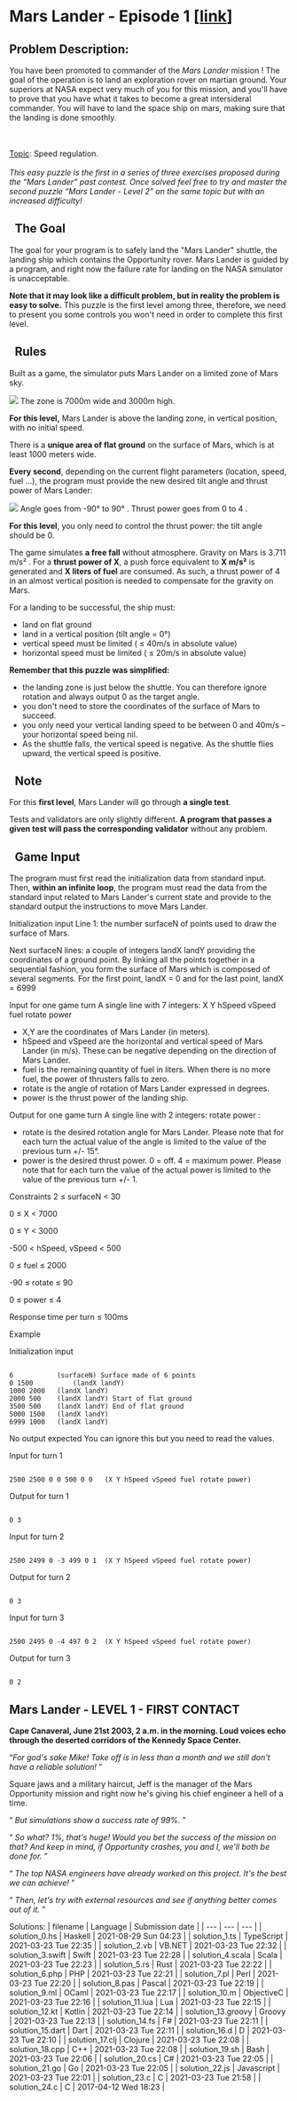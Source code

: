 # Mars Lander - Episode 1 \[[link](https://www.codingame.com/training/easy/mars-lander-episode-1)\]
## Problem Description:
You have been promoted to commander of the <i>Mars&nbsp;Lander</i> mission ! The goal of the operation is to land an exploration rover on martian ground. Your superiors at NASA expect very much of you for this mission, and you'll have to prove that you have what it takes to become a great intersideral commander. You will have to land the space ship on mars, making sure that the landing is done smoothly.

<br>
<br>
<u>Topic</u>: Speed regulation.<br>
<br>
<i>This easy puzzle is the first in a series of three exercises proposed during the  &ldquo;Mars Lander&rdquo; past contest. Once solved feel free to try and master the second puzzle &ldquo;Mars&nbsp;Lander - Level 2&rdquo; on the same topic but with an increased difficulty!</i>
 


  The Goal
----------


The goal for your program is to safely land the "Mars Lander" shuttle, the landing ship which contains the Opportunity rover. Mars Lander is guided by a program, and right now the failure rate for landing on the NASA simulator is unacceptable.  

  

**Note that it may look like a difficult problem, but in reality the problem is easy to solve.** This puzzle is the first level among three, therefore, we need to present you some controls you won't need in order to complete this first level.



  Rules
-------




Built as a game, the simulator puts Mars Lander on a limited zone of Mars sky.



![](https://www.codingame.com/fileservlet?id=2635325710601)
The zone is 7000m wide and 3000m high.  

  

**For this level,** Mars Lander is above the landing zone, in vertical position, with no initial speed.  

  

There is a **unique area of flat ground** on the surface of Mars, which is at least 1000 meters wide.

**Every second**, depending on the current flight parameters (location, speed, fuel ...), the program must provide the new desired tilt angle and thrust power of Mars Lander:


![](https://www.codingame.com/fileservlet?id=957023678862)
Angle goes from -90° to 90° . Thrust power goes from 0 to 4 .  

  

**For this level**, you only need to control the thrust power: the tilt angle should be 0.

The game simulates **a free fall** without atmosphere. Gravity on Mars is 3.711 m/s² . For a **thrust power of X**, a push force equivalent to **X m/s²** is generated and **X liters of fuel** are consumed. As such, a thrust power of 4 in an almost vertical position is needed to compensate for the gravity on Mars.  

  

For a landing to be successful, the ship must:
* land on flat ground
* land in a vertical position (tilt angle = 0°)
* vertical speed must be limited ( ≤ 40m/s in absolute value)
* horizontal speed must be limited ( ≤ 20m/s in absolute value)


  

**Remember that this puzzle was simplified:**
* the landing zone is just below the shuttle. You can therefore ignore rotation and always output 0 as the target angle.
* you don't need to store the coordinates of the surface of Mars to succeed.
* you only need your vertical landing speed to be between 0 and 40m/s – your horizontal speed being nil.
* As the shuttle falls, the vertical speed is negative. As the shuttle flies upward, the vertical speed is positive.







  Note
------


For this **first level**, Mars Lander will go through **a single test**.  

  

Tests and validators are only slightly different. **A program that passes a given test will pass the corresponding validator** without any problem.



  Game Input
------------




The program must first read the initialization data from standard input. Then, **within an infinite loop**, the program must read the data from the standard input related to Mars Lander's current state and provide to the standard output the instructions to move Mars Lander.



Initialization input
Line 1:  the number surfaceN of points used to draw the surface of Mars.  

Next surfaceN lines: a couple of integers landX landY providing the coordinates of a ground point. By linking all the points together in a sequential fashion, you form the surface of Mars which is composed of several segments. For the first point, landX = 0 and for the last point, landX = 6999



Input for one game turn
A single line with 7 integers: X Y hSpeed vSpeed fuel rotate power
* X,Y are the coordinates of Mars Lander (in meters).
* hSpeed and vSpeed are the horizontal and vertical speed of Mars Lander (in m/s). These can be negative depending on the direction of Mars Lander.
* fuel is the remaining quantity of fuel in liters. When there is no more fuel, the power of thrusters falls to zero.
* rotate is the angle of rotation of Mars Lander expressed in degrees.
* power is the thrust power of the landing ship.






Output for one game turn
A single line with 2 integers: rotate power :

* rotate is the desired rotation angle for Mars Lander. Please note that for each turn the actual value of the angle is limited to the value of the previous turn +/- 15°.
* power is the desired thrust power. 0 = off. 4 = maximum power. Please note that for each turn the value of the actual power is limited to the value of the previous turn +/- 1.






Constraints
2 ≤ surfaceN < 30  

0 ≤ X < 7000  

0 ≤ Y < 3000  

-500 < hSpeed, vSpeed < 500  

0 ≤ fuel ≤ 2000  

-90 ≤ rotate ≤ 90  

0 ≤ power ≤ 4  

Response time per turn ≤ 100ms



Example



Initialization input

```

6         	(surfaceN) Surface made of 6 points
0 1500      	(landX landY)
1000 2000	(landX landY)
2000 500	(landX landY) Start of flat ground
3500 500	(landX landY) End of flat ground
5000 1500	(landX landY)
6999 1000	(landX landY)

```



No output expected
You can ignore this but you need to read the values.



Input for turn 1

```

2500 2500 0 0 500 0 0 	(X Y hSpeed vSpeed fuel rotate power)

```



Output for turn 1

```

0 3
```





Input for turn 2

```

2500 2499 0 -3 499 0 1 	(X Y hSpeed vSpeed fuel rotate power)

```



Output for turn 2

```

0 3
```





Input for turn 3

```

2500 2495 0 -4 497 0 2 	(X Y hSpeed vSpeed fuel rotate power)

```



Output for turn 3

```

0 2
```










Mars Lander - LEVEL 1 - FIRST CONTACT
-------------------------------------



**Cape Canaveral, June 21st 2003, 2 a.m. in the morning. Loud voices echo through the deserted corridors of the Kennedy Space Center.**
 

“*For god's sake Mike! Take off is in less than a month and we still don't have a reliable solution!* ”
 

Square jaws and a military haircut, Jeff is the manager of the Mars Opportunity mission and right now he's giving his chief engineer a hell of a time.
  

“ *But simulations show a success rate of 99%.* ”  

“ *So what? 1%, that's huge! Would you bet the success of the mission on that? And keep in mind, if Opportunity crashes, you and I, we'll both be done for.* ”  

“ *The top NASA engineers have already worked on this project. It's the best we can achieve!* ”  

“ *Then, let's try with external resources and see if anything better comes out of it.* ”






Solutions:
| filename | Language | Submission date |
| --- | --- | --- |
| solution_0.hs | Haskell | 2021-08-29 Sun 04:23 |
| solution_1.ts | TypeScript | 2021-03-23 Tue 22:35 |
| solution_2.vb | VB.NET | 2021-03-23 Tue 22:32 |
| solution_3.swift | Swift | 2021-03-23 Tue 22:28 |
| solution_4.scala | Scala | 2021-03-23 Tue 22:23 |
| solution_5.rs | Rust | 2021-03-23 Tue 22:22 |
| solution_6.php | PHP | 2021-03-23 Tue 22:21 |
| solution_7.pl | Perl | 2021-03-23 Tue 22:20 |
| solution_8.pas | Pascal | 2021-03-23 Tue 22:19 |
| solution_9.ml | OCaml | 2021-03-23 Tue 22:17 |
| solution_10.m | ObjectiveC | 2021-03-23 Tue 22:16 |
| solution_11.lua | Lua | 2021-03-23 Tue 22:15 |
| solution_12.kt | Kotlin | 2021-03-23 Tue 22:14 |
| solution_13.groovy | Groovy | 2021-03-23 Tue 22:13 |
| solution_14.fs | F# | 2021-03-23 Tue 22:11 |
| solution_15.dart | Dart | 2021-03-23 Tue 22:11 |
| solution_16.d | D | 2021-03-23 Tue 22:10 |
| solution_17.clj | Clojure | 2021-03-23 Tue 22:08 |
| solution_18.cpp | C++ | 2021-03-23 Tue 22:08 |
| solution_19.sh | Bash | 2021-03-23 Tue 22:06 |
| solution_20.cs | C# | 2021-03-23 Tue 22:05 |
| solution_21.go | Go | 2021-03-23 Tue 22:05 |
| solution_22.js | Javascript | 2021-03-23 Tue 22:01 |
| solution_23.c | C | 2021-03-23 Tue 21:58 |
| solution_24.c | C | 2017-04-12 Wed 18:23 |
